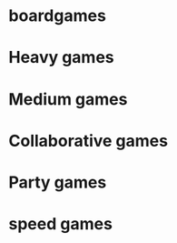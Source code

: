 boardgames
==========

# Heavy games

# Medium games

# Collaborative games

# Party games

# speed games
